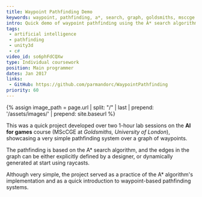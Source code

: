 ```yaml
---
title: Waypoint Pathfinding Demo
keywords: waypoint, pathfinding, a*, search, graph, goldsmiths, msccge
intro: Quick demo of waypoint pathfinding using the A* search algorithm.
tags:
 - artificial intelligence
 - pathfinding
 - unity3d
 - c#
video_id: so6phFdCQXw
type: Individual coursework
position: Main programmer
dates: Jan 2017
links: 
 - GitHub: https://github.com/parmandorc/WaypointPathfinding
priority: 60
---
```


{% assign image_path = page.url | split: "/" | last | prepend: '/assets/images/' | prepend: site.baseurl %}

This was a quick project developed over two 1-hour lab sessions on the __AI for games__ course (MScCGE at _Goldsmiths, University of London_), showcasing a very simple pathfinding system over a graph of waypoints.

The pathfinding is based on the A* search algorithm, and the edges in the graph can be either explicitly defined by a designer, or dynamically generated at start using raycasts.

Although very simple, the project served as a practice of the A* algorithm's implementation and as a quick introduction to waypoint-based pathfinding systems.
